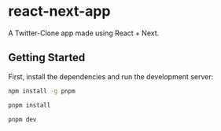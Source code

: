 # react-next-app
A Twitter-Clone app made using React + Next.

## Getting Started

First, install the dependencies and run the development server:

```bash
npm install -g pnpm

pnpm install

pnpm dev
```